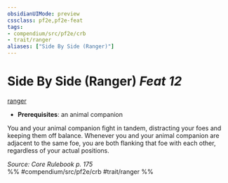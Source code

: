 ```yaml
---
obsidianUIMode: preview
cssclass: pf2e,pf2e-feat
tags:
- compendium/src/pf2e/crb
- trait/ranger
aliases: ["Side By Side (Ranger)"]
---
```

# Side By Side (Ranger)  *Feat 12*  
[ranger](../../Rules/traits/ranger.md)  

- **Prerequisites**: an animal companion

You and your animal companion fight in tandem, distracting your foes and keeping them off balance. Whenever you and your animal companion are adjacent to the same foe, you are both flanking that foe with each other, regardless of your actual positions.

*Source: Core Rulebook p. 175*  
%% #compendium/src/pf2e/crb #trait/ranger %%
